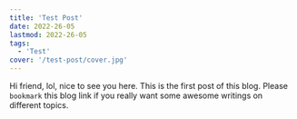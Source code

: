 ```yaml
---
title: 'Test Post'
date: 2022-26-05
lastmod: 2022-26-05
tags:
  - 'Test'
cover: '/test-post/cover.jpg'
---
```

Hi friend, lol, nice to see you here. This is the first post of this blog. Please `bookmark` this blog link if you really want some awesome writings on different topics.